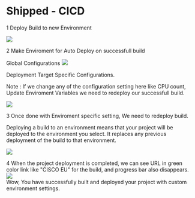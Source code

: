 # Shipped - CICD

1 Deploy Build to new Environment

![](posts/files/shipped-cicd/assets/12.PNG)

2 Make Enviroment for Auto Deploy on successfull build

Global Configurations
![](posts/files/shipped-cicd/assets/13.PNG)

Deployment Target Specific Configurations.

Note : If we change any of the configuration setting here like CPU count, Update Enviroment Variables we need to redeploy our successfull build.

![](posts/files/shipped-cicd/assets/14.PNG)

3 Once done with Enviroment specific setting, We need to redeploy build.

Deploying a build to an environment means that your project will be deployed to the environment you select. It replaces any previous deployment of the build to that environment. 

![](posts/files/shipped-cicd/assets/12.PNG)

4 When the project deployment is completed, we can see URL in green color link like "CISCO EU" for    the build, and progress bar also disappears.
![](posts/files/shipped-cicd/assets/16.PNG)
<br/>
Wow, You have successfully built and deployed your project with custom environment settings.


